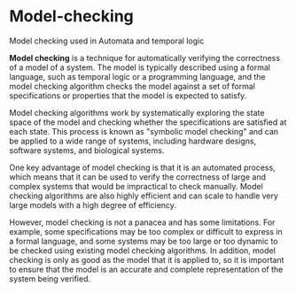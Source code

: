 # Model-checking
Model checking used in Automata and temporal logic


**Model checking** is a technique for automatically verifying the correctness of a model of a system. The model is typically described using a formal language, such as temporal logic or a programming language, and the model checking algorithm checks the model against a set of formal specifications or properties that the model is expected to satisfy.

Model checking algorithms work by systematically exploring the state space of the model and checking whether the specifications are satisfied at each state. This process is known as "symbolic model checking" and can be applied to a wide range of systems, including hardware designs, software systems, and biological systems.

One key advantage of model checking is that it is an automated process, which means that it can be used to verify the correctness of large and complex systems that would be impractical to check manually. Model checking algorithms are also highly efficient and can scale to handle very large models with a high degree of efficiency.

However, model checking is not a panacea and has some limitations. For example, some specifications may be too complex or difficult to express in a formal language, and some systems may be too large or too dynamic to be checked using existing model checking algorithms. In addition, model checking is only as good as the model that it is applied to, so it is important to ensure that the model is an accurate and complete representation of the system being verified.
